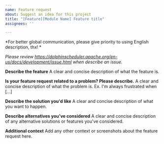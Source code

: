 ```yaml
---
name: Feature request
about: Suggest an idea for this project
title: "[Feature][Module Name] Feature title"
assignees: ''

---
```


*For better global communication, please give priority to using English description, thx! *

*Please review https://dolphinscheduler.apache.org/en-us/docs/development/issue.html when describe an issue.*

**Describe the feature**
A clear and concise description of what the feature is.

**Is your feature request related to a problem? Please describe.**
A clear and concise description of what the problem is. Ex. I'm always frustrated when [...]

**Describe the solution you'd like**
A clear and concise description of what you want to happen.

**Describe alternatives you've considered**
A clear and concise description of any alternative solutions or features you've considered.

**Additional context**
Add any other context or screenshots about the feature request here.
